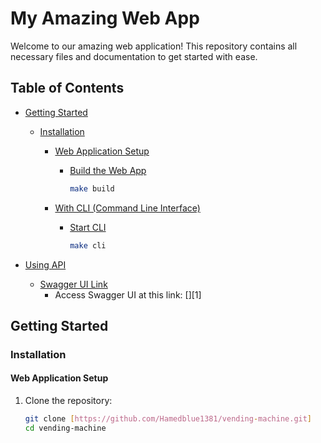 # My Amazing Web App

Welcome to our amazing web application! This repository contains all necessary files and documentation to get started with ease.

## Table of Contents
- [Getting Started](#getting-started)
  - [Installation](#installation)
    - [Web Application Setup](#web-application-setup)
      - [Build the Web App](#to-start-the-web-app)
        ```bash
        make build
        ```
    
    - [With CLI (Command Line Interface)](#cli)
      - [Start CLI](#to-start-the-web-app-and-cli)
        ```bash
        make cli
        ```
  
- [Using API](#using-api)
  - [Swagger UI Link](#link-to-swagger-api)
    - Access Swagger UI at this link: [][1]


## Getting Started

### Installation

#### Web Application Setup

1. Clone the repository:

   ```bash
   git clone [https://github.com/Hamedblue1381/vending-machine.git]
   cd vending-machine
